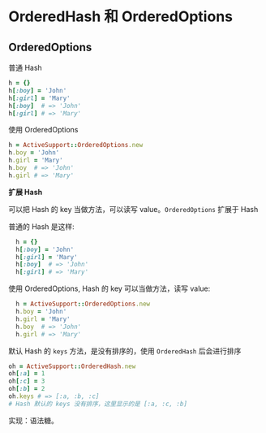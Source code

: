 # OrderedHash 和 OrderedOptions

## OrderedOptions

普通 Hash

```ruby
h = {}
h[:boy] = 'John'
h[:girl] = 'Mary'
h[:boy]  # => 'John'
h[:girl] # => 'Mary'
```

使用 OrderedOptions

```ruby
h = ActiveSupport::OrderedOptions.new
h.boy = 'John'
h.girl = 'Mary'
h.boy  # => 'John'
h.girl # => 'Mary'
```

**扩展 Hash**

可以把 Hash 的 key 当做方法，可以读写 value。`OrderedOptions` 扩展于 Hash

普通的 Hash 是这样:

```ruby
  h = {}
  h[:boy] = 'John'
  h[:girl] = 'Mary'
  h[:boy]  # => 'John'
  h[:girl] # => 'Mary'
```

使用 OrderedOptions, Hash 的 key 可以当做方法，读写 value:

```ruby
  h = ActiveSupport::OrderedOptions.new
  h.boy = 'John'
  h.girl = 'Mary'
  h.boy  # => 'John'
  h.girl # => 'Mary'
```

默认 Hash 的 `keys` 方法，是没有排序的，使用 `OrderedHash` 后会进行排序

```ruby
oh = ActiveSupport::OrderedHash.new
oh[:a] = 1
oh[:c] = 3
oh[:b] = 2
oh.keys # => [:a, :b, :c]
# Hash 默认的 keys 没有排序，这里显示的是 [:a, :c, :b]
```

实现：语法糖。

